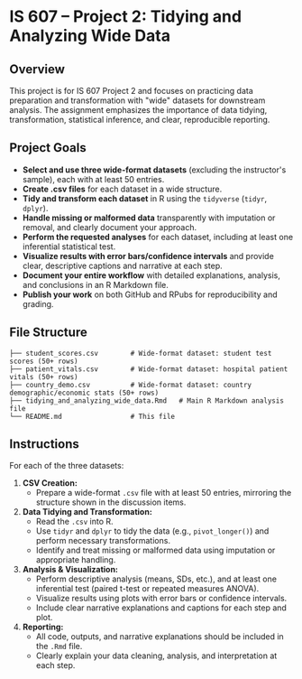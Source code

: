 # IS 607 – Project 2: Tidying and Analyzing Wide Data

## Overview

This project is for IS 607 Project 2 and focuses on practicing data preparation and transformation with "wide" datasets for downstream analysis. The assignment emphasizes the importance of data tidying, transformation, statistical inference, and clear, reproducible reporting.

## Project Goals

- **Select and use three wide-format datasets** (excluding the instructor's sample), each with at least 50 entries.
- **Create .csv files** for each dataset in a wide structure.
- **Tidy and transform each dataset** in R using the `tidyverse` (`tidyr`, `dplyr`).
- **Handle missing or malformed data** transparently with imputation or removal, and clearly document your approach.
- **Perform the requested analyses** for each dataset, including at least one inferential statistical test.
- **Visualize results with error bars/confidence intervals** and provide clear, descriptive captions and narrative at each step.
- **Document your entire workflow** with detailed explanations, analysis, and conclusions in an R Markdown file.
- **Publish your work** on both GitHub and RPubs for reproducibility and grading.

## File Structure

```
├── student_scores.csv        # Wide-format dataset: student test scores (50+ rows)
├── patient_vitals.csv        # Wide-format dataset: hospital patient vitals (50+ rows)
├── country_demo.csv          # Wide-format dataset: country demographic/economic stats (50+ rows)
├── tidying_and_analyzing_wide_data.Rmd   # Main R Markdown analysis file
└── README.md                 # This file
```

## Instructions

For each of the three datasets:
1. **CSV Creation:**  
   - Prepare a wide-format `.csv` file with at least 50 entries, mirroring the structure shown in the discussion items.
2. **Data Tidying and Transformation:**  
   - Read the `.csv` into R.
   - Use `tidyr` and `dplyr` to tidy the data (e.g., `pivot_longer()`) and perform necessary transformations.
   - Identify and treat missing or malformed data using imputation or appropriate handling.
3. **Analysis & Visualization:**  
   - Perform descriptive analysis (means, SDs, etc.), and at least one inferential test (paired t-test or repeated measures ANOVA).
   - Visualize results using plots with error bars or confidence intervals.
   - Include clear narrative explanations and captions for each step and plot.
4. **Reporting:**  
   - All code, outputs, and narrative explanations should be included in the `.Rmd` file.
   - Clearly explain your data cleaning, analysis, and interpretation at each step.
